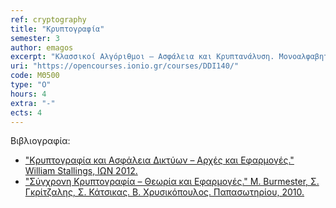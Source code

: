 ```yaml
---
ref: cryptography
title: "Κρυπτογραφία"
semester: 3
author: emagos
excerpt: "Κλασσικοί Αλγόριθμοι – Ασφάλεια και Κρυπτανάλυση. Μονοαλφαβητικοί Αλγόριθμοι Αντικατάστασης: Αλγόριθμος Ολίσθησης, Γενικευμένος Αλγόριθμος Αντικατάστασης, Αλγόριθμος Affine. Πολυαλφαβητικοί Αλγόριθμοι Αντικατάστασης: Αλγόριθμος Vigenere, Αλγόριθμος Hill. Κλασσικοί Αλγόριθμοι Αναδιάταξης: Αλγόριθμος Μετάθεσης. Απόλυτη και Υπολογιστική Ασφάλεια. Ο Αλγόριθμος One-Time-Pad (OTP). Εντροπία και Ασφάλεια Κρυπτοαλγορίθμων. Πλεονασμός Φυσικής Γλώσσας και Ασφάλεια. Απόσταση Ενοποίησης. Τυχαιότητα και Ψευδοτυχαιότητα: Γεννήτορες παραγωγής ψευδοτυχαιότητας. Μοντέρνα Συμμετρικά Κρυπτοσυστήματα: Αλγόριθμοι Τμήματος και Αλγόριθμοι Ροής. Αλγόριθμος DES, Αλγόριθμος Triple-DES, Αλγόριθμος S/DES. Tρόποι λειτουργίας συμμετρικών αλγορίθμων: Τρόποι ECB, CBC, OFB, CFB, CTR. Ακεραιότητα με Μονόδρομες Συναρτήσεις Hash: Σχεδίαση και Ασφάλεια συναρτήσεων Hash, εφαρμογές στην ασφάλεια συστημάτων και δικτύων. Αυθεντικότητα με Συναρτήσεις MAC: Σχεδίαση και ασφάλεια συναρτήσεων MAC, εφαρμογές στην ασφάλεια συστημάτων και δικτύων. Συνδυασμένες υπηρεσίες: Εμπιστευτικότητα και Αυθεντικότητα με συμμετρικά συστήματα. Ασύμμετρα Συστήματα ΔΚ. Κρυπτογράφηση με τον Αλγόριθμο RSA. O Αλγόριθμος Rabin. Ντετερμινιστική και Πιθανοτική Κρυπτογράφηση με ΔΚ. Ο Αλγόριθμος  κρυπτογράφησης Elgamal. Ο Αλγόριθμος Κρυπτογράφησης Goldwasser-Micali. Ψηφιακή Υπογραφή με αλγορίθμους ΔΚ. Ψηφιακή Υπογραφή με τον Αλγόριθμο RSA. Συνδυασμένες υπηρεσίες: Εμπιστευτικότητα και Αυθεντικότητα με κρυπτοσυστήματα ΔΚ. Διαχείριση Δημόσιου Κλειδιού: Πιστοποιητικά Χ.509. Κεντρικά Μοντέλα Εμπιστοσύνης – Υποδομές ΔΚ: Ιεραρχική πιστοποίηση, Δια-πιστοποίηση, Ιεραρχίες Πολλών Επιπέδων. Μοντέλα Κατανεμημένης Εμπιστοσύνης. Το μοντέλο PGP. Εφαρμογές κρυπτοαλγορίθμων στην ασφάλεια συστημάτων και δικτύων."
uri: "https://opencourses.ionio.gr/courses/DDI140/"
code: ΜΘ500
type: "Ο"
hours: 4
extra: "-"
ects: 4
---
```



Βιβλιογραφία: 
  - ["Κρυπτογραφία και Ασφάλεια Δικτύων – Αρχές και Εφαρμογές." William Stallings, ΙΩΝ 2012.](https://service.eudoxus.gr/search/#a/id:12777632/0)
  - ["Σύγχρονη Κρυπτογραφία – Θεωρία και Εφαρμογές." M. Burmester, Σ. Γκρίτζαλης, Σ. Κάτσικας. Β. Χρυσικόπουλος. Παπασωτηρίου, 2010.](https://service.eudoxus.gr/search/#a/id:9771/0)
  

